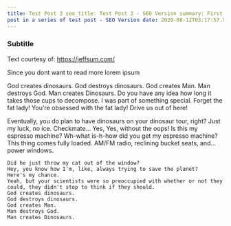 ```yaml
---
title: Test Post 3 seo_title: Test Post 3 - SEO Version summary: First post in a series of test post seo_desc: First
post in a series of test post - SEO Version date: 2020-08-12T03:17:57.500Z
---
```


### Subtitle

Text courtesy of: https://jeffsum.com/

Since you dont want to read more lorem ipsum

God creates dinosaurs. God destroys dinosaurs. God creates Man. Man destroys God. Man creates Dinosaurs. Do you have any
idea how long it takes those cups to decompose. I was part of something special. Forget the fat lady! You're obsessed
with the fat lady! Drive us out of here!

Eventually, you do plan to have dinosaurs on your dinosaur tour, right? Just my luck, no ice. Checkmate... Yes, Yes,
without the oops! Is this my espresso machine? Wh-what is-h-how did you get my espresso machine? This thing comes fully
loaded. AM/FM radio, reclining bucket seats, and... power windows.

    Did he just throw my cat out of the window? 
    Hey, you know how I'm, like, always trying to save the planet? 
    Here's my chance. 
    Yeah, but your scientists were so preoccupied with whether or not they could, they didn't stop to think if they should. 
    God creates dinosaurs. 
    God destroys dinosaurs. 
    God creates Man. 
    Man destroys God. 
    Man creates Dinosaurs.

